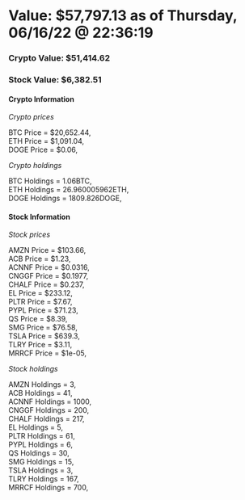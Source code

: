 # Value: $57,797.13 as of Thursday, 06/16/22 @ 22:36:19 

### Crypto Value: $51,414.62

### Stock Value: $6,382.51

#### Crypto Information 
*Crypto prices* 

BTC Price = $20,652.44,  
ETH Price = $1,091.04,  
DOGE Price = $0.06,  


*Crypto holdings* 

BTC Holdings = 1.06BTC,  
ETH Holdings = 26.960005962ETH,  
DOGE Holdings = 1809.826DOGE,  


#### Stock Information 

*Stock prices* 

AMZN Price = $103.66,  
ACB Price = $1.23,  
ACNNF Price = $0.0316,  
CNGGF Price = $0.1977,  
CHALF Price = $0.237,  
EL Price = $233.12,  
PLTR Price = $7.67,  
PYPL Price = $71.23,  
QS Price = $8.39,  
SMG Price = $76.58,  
TSLA Price = $639.3,  
TLRY Price = $3.11,  
MRRCF Price = $1e-05,  


*Stock holdings* 

AMZN Holdings = 3,  
ACB Holdings = 41,  
ACNNF Holdings = 1000,  
CNGGF Holdings = 200,  
CHALF Holdings = 217,  
EL Holdings = 5,  
PLTR Holdings = 61,  
PYPL Holdings = 6,  
QS Holdings = 30,  
SMG Holdings = 15,  
TSLA Holdings = 3,  
TLRY Holdings = 167,  
MRRCF Holdings = 700,  



